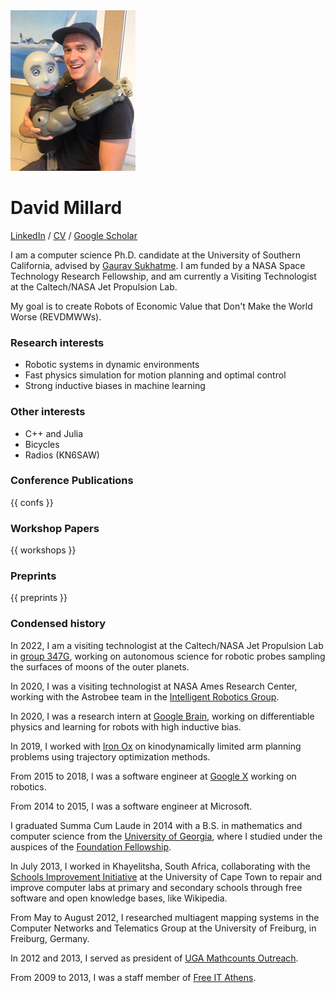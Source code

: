 <div id="photo">
<img src="/assets/photo.jpg" alt="Photo" />
</div>

# David Millard

[LinkedIn](https://www.linkedin.com/in/davidrmillard) /
[CV](/assets/millard_cv.pdf) /
[Google Scholar](https://scholar.google.com/citations?user=QSjK6BwAAAAJ&hl=en)

I am a computer science Ph.D. candidate at the University of Southern California,
advised by [Gaurav Sukhatme](http://www-robotics.usc.edu/~gaurav/). I am funded
by a NASA Space Technology Research Fellowship, and am currently a Visiting
Technologist at the Caltech/NASA Jet Propulsion Lab.

My goal is to create Robots of Economic Value that Don't Make the World Worse
(REVDMWWs).

### Research interests

- Robotic systems in dynamic environments
- Fast physics simulation for motion planning and optimal control
- Strong inductive biases in machine learning

### Other interests

- C++ and Julia
- Bicycles
- Radios (KN6SAW)

### Conference Publications

{{ confs }}

### Workshop Papers

{{ workshops }}

### Preprints

{{ preprints }}

### Condensed history

In 2022, I am a visiting technologist at the Caltech/NASA Jet Propulsion Lab in
[group 347G](https://www-robotics.jpl.nasa.gov/who-we-are/groups/347G/),
working on autonomous science for robotic probes sampling the surfaces of moons
of the outer planets.

In 2020, I was a visiting technologist at NASA Ames Research Center, working
with the Astrobee team in the [Intelligent Robotics
Group](https://ti.arc.nasa.gov/tech/asr/groups/intelligent-robotics/).

In 2020, I was a research intern at [Google
Brain](https://research.google/teams/brain/), working on differentiable physics
and learning for robots with high inductive bias.

In 2019, I worked with [Iron Ox](https://ironox.com) on kinodynamically limited
arm planning problems using trajectory optimization methods.

From 2015 to 2018, I was a software engineer at
[Google&nbsp;X](https://x.company) working on robotics.

From 2014 to 2015, I was a software engineer at Microsoft.

I graduated Summa Cum Laude in 2014 with a B.S. in mathematics and computer
science from the [University of Georgia](https://www.uga.edu), where I studied
under the auspices of the [Foundation
Fellowship](https://honors.uga.edu/c_s/scholarships/f_f/foundation_fellows.html).

In July 2013, I worked in Khayelitsha, South Africa, collaborating with the
[Schools Improvement Initiative](http://www.sii.uct.ac.za) at the University of
Cape Town to repair and improve computer labs at primary and secondary schools
through free software and open knowledge bases, like Wikipedia.

From May to August 2012, I researched multiagent mapping systems in the Computer
Networks and Telematics Group at the University of Freiburg, in Freiburg,
Germany.

In 2012 and 2013, I served as president of [UGA Mathcounts
Outreach](//ugamathcounts.com).

From 2009 to 2013, I was a staff member of [Free IT
Athens](//www.freeitathens.org).
